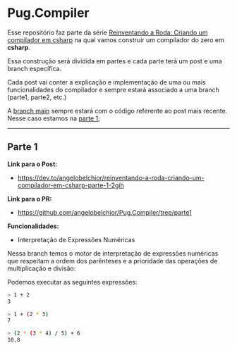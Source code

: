 # Pug.Compiler

Esse repositório faz parte da série [Reinventando a Roda: Criando um compilador em csharp](https://dev.to/angelobelchior/reinventando-a-roda-criando-um-compilador-em-csharp-parte-1-2gih) na qual vamos construir um compilador do zero em **csharp**.

Essa construção será dividida em partes e cada parte terá um post e uma branch específica. 

Cada post vai conter a explicação e implementação de uma ou mais funcionalidades do compilador e sempre estará associado a uma branch (parte1, parte2, etc.)


A [branch main](https://github.com/angelobelchior/Pug.Compiler) sempre estará com o código referente ao post mais recente. Nesse caso estamos na [parte 1](https://dev.to/angelobelchior/reinventando-a-roda-criando-um-compilador-em-csharp-parte-1-2gih);

----

## Parte 1

**Link para o Post:** 
- https://dev.to/angelobelchior/reinventando-a-roda-criando-um-compilador-em-csharp-parte-1-2gih

**Link para o PR:** 
- https://github.com/angelobelchior/Pug.Compiler/tree/parte1

**Funcionalidades:**
- Interpretação de Expressões Numéricas

Nessa branch temos o motor de interpretação de expressões numéricas que respeitam a ordem dos parênteses e a prioridade das operações de multiplicação e divisão:

Podemos executar as seguintes expressões:

```bash
> 1 + 2
3

> 1 + (2 * 3)
7

> (2 * (3 * 4) / 5) + 6
10,8
```
